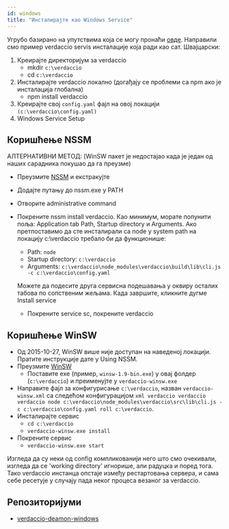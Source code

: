 ```yaml
---
id: windows
title: "Инсталирајте као Windows Service"
---
```


Угрубо базирано на упутствима која се могу пронаћи [овде](http://asysadmin.tumblr.com/post/32941224574/running-nginx-on-windows-as-a-service). Направили смо пример verdaccio servis инсталације која ради као сат. Швајцарски:

1. Креирајте директоријум за verdaccio 
    * mkdir `c:\verdaccio`
    * cd `c:\verdaccio`
2. Инсталирајте verdaccio локално (догађају се проблеми са npm ако је инсталација глобална) 
    * npm install verdaccio
3. Креирајте свој `config.yaml` фајл на овој локацији `(c:\verdaccio\config.yaml)`
4. Windows Service Setup

## Коришћење NSSM

АЛТЕРНАТИВНИ МЕТОД: (WinSW пакет је недостајао када је један од наших сарадника покушао да га преузме)

* Преузмите [NSSM](https://www.nssm.cc/download/) и екстракујте

* Додајте путању до nssm.exe у PATH

* Отворите administrative command

* Покрените nssm install verdaccio. Као минимум, морате попунити поља: Application tab Path, Startup directory и Arguments. Ако претпоставимо да сте инсталирали са node у system path на локацију c:\verdaccio требало би да функционише:
    
    * Path: `node`
    * Startup directory: `c:\verdaccio`
    * Arguments: `c:\verdaccio\node_modules\verdaccio\build\lib\cli.js -c c:\verdaccio\config.yaml`
    
    Можете да подесите друга сервисна подешавања у оквиру осталих табова по сопственим жељама. Када завршите, кликните дугме Install service
    
    * Покрените service sc, покрените verdaccio

## Коришћење WinSW

* Од 2015-10-27, WinSW више није доступан на наведеној локацији. Пратите инструкције дате у Using NSSM.
* Преузмите [WinSW](http://repo.jenkins-ci.org/releases/com/sun/winsw/winsw/) 
    * Поставите exe (пример, `winsw-1.9-bin.exe`) у овај фолдер (`c:\verdaccio`) и преименујте у `verdaccio-winsw.exe`
* Направите фајл за конфигурисање `c:\verdaccio`, назван `verdaccio-winsw.xml` са следећом конфигурацијом `xml verdaccio verdaccio verdaccio node c:\verdaccio\node_modules\verdaccio\src\lib\cli.js -c c:\verdaccio\config.yaml roll c:\verdaccio`.
* Инсталирајте сервис 
    * `cd c:\verdaccio`
    * `verdaccio-winsw.exe install`
* Покрените сервис 
    * `verdaccio-winsw.exe start`

Изгледа да су неки од config компликованији него што смо очекивали, изгледа да се 'working directory' игнорише, али радуцка и поред тога. Тако verdaccio инстанца опстаје између рестартовања сервера, и сама себе ресетује у случају пада неког процеса везаног за verdaccio.

## Репозиторијуми

* [verdaccio-deamon-windows](https://github.com/davidenke/verdaccio-deamon-windows)